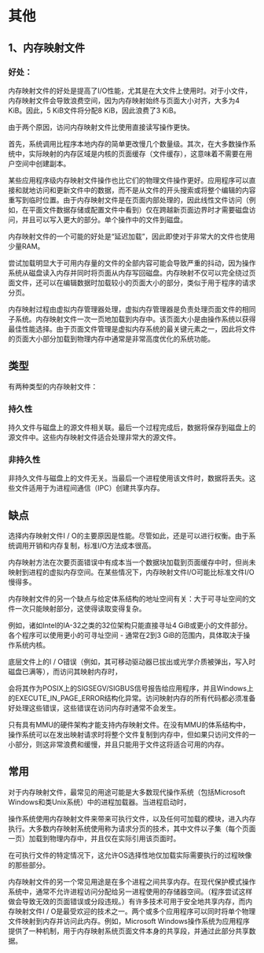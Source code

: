 # 其他

## 1、内存映射文件

### 好处：

内存映射文件的好处是提高了I/O性能，尤其是在大文件上使用时。对于小文件，内存映射文件会导致浪费空间，因为内存映射始终与页面大小对齐，大多为4 KiB。因此，5 KiB文件将分配8 KiB，因此浪费了3 KiB。

由于两个原因，访问内存映射文件比使用直接读写操作更快。

首先，系统调用比程序本地内存的简单更改慢几个数量级。其次，在大多数操作系统中，实际映射的内存区域是内核的页面缓存（文件缓存），这意味着不需要在用户空间中创建副本。

某些应用程序级内存映射文件操作也比它们的物理文件操作更好。应用程序可以直接和就地访问和更新文件中的数据，而不是从文件的开头搜索或将整个编辑的内容重写到临时位置。由于内存映射文件是在页面内部处理的，因此线性文件访问（例如，在平面文件数据存储或配置文件中看到）仅在跨越新页面边界时才需要磁盘访问，并且可以写入更大的部分。单个操作中的文件到磁盘。

内存映射文件的一个可能的好处是“延迟加载”，因此即使对于非常大的文件也使用少量RAM。

尝试加载明显大于可用内存量的文件的全部内容可能会导致严重的抖动，因为操作系统从磁盘读入内存并同时将页面从内存写回磁盘。内存映射不仅可以完全绕过页面文件，还可以在编辑数据时加载较小的页面大小的部分，类似于用于程序的请求分页。

内存映射过程由虚拟内存管理器处理，虚拟内存管理器是负责处理页面文件的相同子系统。内存映射文件一次一页地加载到内存中。该页面大小是由操作系统以获得最佳性能选择。由于页面文件管理是虚拟内存系统的最关键元素之一，因此将文件的页面大小部分加载到物理内存中通常是非常高度优化的系统功能。

## 类型

有两种类型的内存映射文件：

### 持久性

持久文件与磁盘上的源文件相关联。最后一个过程完成后，数据将保存到磁盘上的源文件中。这些内存映射文件适合处理非常大的源文件。

###  非持久性

非持久文件与磁盘上的文件无关。当最后一个进程使用该文件时，数据将丢失。这些文件适用于为进程间通信（IPC）创建共享内存。

## 缺点

选择内存映射文件I / O的主要原因是性能。尽管如此，还是可以进行权衡。由于系统调用开销和内存复制，标准I/O方法成本很高。

内存映射方法在次要页面错误中有成本当一个数据块加载到页面缓存中时，但尚未映射到进程的虚拟内存空间。在某些情况下，内存映射文件I/O可能比标准文件I/O慢得多。

内存映射文件的另一个缺点与给定体系结构的地址空间有关：大于可寻址空间的文件一次只能映射部分，这使得读取变得复杂。

例如，诸如Intel的IA-32之类的32位架构只能直接寻址4 GiB或更小的文件部分。各个程序可以使用更小的可寻址空间 - 通常在2到3 GiB的范围内，具体取决于操作系统内核。

底层文件上的I / O错误（例如，其可移动驱动器已拔出或光学介质被弹出，写入时磁盘已满等），而访问其映射内存时，

会将其作为POSIX上的SIGSEGV/SIGBUS信号报告给应用程序，并且Windows上的EXECUTE_IN_PAGE_ERROR结构化异常。访问映射内存的所有代码都必须准备好处理这些错误，这些错误在访问内存时通常不会发生。

只有具有MMU的硬件架构才能支持内存映射文件。在没有MMU的体系结构中，操作系统可以在发出映射请求时将整个文件复制到内存中，但如果只访问文件的一小部分，则这非常浪费和缓慢，并且只能用于文件这将适合可用的内存。

## 常用

对于内存映射文件，最常见的用途可能是大多数现代操作系统（包括Microsoft Windows和类Unix系统）中的进程加载器。当进程启动时，

操作系统使用内存映射文件来带来可执行文件，以及任何可加载的模块，进入内存执行。大多数内存映射系统使用称为请求分页的技术，其中文件以子集（每个页面一页）加载到物理内存中，并且仅在实际引用该页面时。

在可执行文件的特定情况下，这允许OS选择性地仅加载实际需要执行的过程映像的那些部分。

内存映射文件的另一个常见用途是在多个进程之间共享内存。在现代保护模式操作系统中，通常不允许进程访问分配给另一进程使用的存储器空间。（程序尝试这样做会导致无效的页面错误或分段违规。）有许多技术可用于安全地共享内存，而内存映射文件I / O是最受欢迎的技术之一。两个或多个应用程序可以同时将单个物理文件映射到内存并访问此内存。例如，Microsoft Windows操作系统为应用程序提供了一种机制，用于内存映射系统页面文件本身的共享段，并通过此部分共享数据。